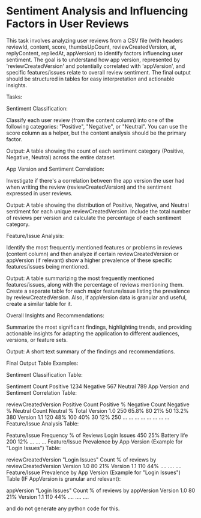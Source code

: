 # Sentiment Analysis and Influencing Factors in User Reviews

This task involves analyzing user reviews from a CSV file (with headers reviewId, content, score, thumbsUpCount, reviewCreatedVersion, at, replyContent, repliedAt, appVersion) to identify factors influencing user sentiment. The goal is to understand how app version, represented by 'reviewCreatedVersion' and potentially correlated with 'appVersion', and specific features/issues relate to overall review sentiment. The final output should be structured in tables for easy interpretation and actionable insights.

Tasks:

Sentiment Classification:

Classify each user review (from the content column) into one of the following categories: "Positive", "Negative", or "Neutral". You can use the score column as a helper, but the content analysis should be the primary factor.

Output: A table showing the count of each sentiment category (Positive, Negative, Neutral) across the entire dataset.

App Version and Sentiment Correlation:

Investigate if there's a correlation between the app version the user had when writing the review (reviewCreatedVersion) and the sentiment expressed in user reviews.

Output: A table showing the distribution of Positive, Negative, and Neutral sentiment for each unique reviewCreatedVersion. Include the total number of reviews per version and calculate the percentage of each sentiment category.

Feature/Issue Analysis:

Identify the most frequently mentioned features or problems in reviews (content column) and then analyze if certain reviewCreatedVersion or appVersion (if relevant) show a higher prevalence of these specific features/issues being mentioned.

Output: A table summarizing the most frequently mentioned features/issues, along with the percentage of reviews mentioning them. Create a separate table for each major feature/issue listing the prevalence by reviewCreatedVersion. Also, if appVersion data is granular and useful, create a similar table for it.

Overall Insights and Recommendations:

Summarize the most significant findings, highlighting trends, and providing actionable insights for adapting the application to different audiences, versions, or feature sets.

Output: A short text summary of the findings and recommendations.

Final Output Table Examples:

Sentiment Classification Table:

Sentiment	Count
Positive	1234
Negative	567
Neutral	789
App Version and Sentiment Correlation Table:

reviewCreatedVersion	Positive Count	Positive %	Negative Count	Negative %	Neutral Count	Neutral %	Total
Version 1.0	250	65.8%	80	21%	50	13.2%	380
Version 1.1	120	48%	100	40%	30	12%	250
...	...	...	...	...	...	...	...
Feature/Issue Analysis Table:

Feature/Issue	Frequency	% of Reviews
Login Issues	450	25%
Battery life	200	12%
...	...	...
Feature/Issue Prevalence by App Version (Example for "Login Issues") Table:

reviewCreatedVersion	"Login Issues" Count	% of reviews by reviewCreatedVersion
Version 1.0	80	21%
Version 1.1	110	44%
....	....	....
Feature/Issue Prevalence by App Version (Example for "Login Issues") Table (IF AppVersion is granular and relevant):

appVersion	"Login Issues" Count	% of reviews by appVersion
Version 1.0	80	21%
Version 1.1	110	44%
....	....	....


and do not generate any python code for this. 